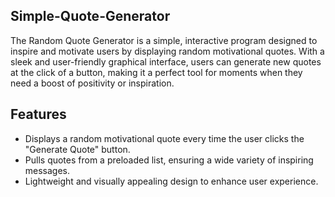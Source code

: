 ## Simple-Quote-Generator

The Random Quote Generator is a simple, interactive program designed to inspire and motivate users by displaying random motivational quotes. With a sleek and user-friendly graphical interface, users can generate new quotes at the click of a button, making it a perfect tool for moments when they need a boost of positivity or inspiration.

## Features

- Displays a random motivational quote every time the user clicks the "Generate Quote" button.
- Pulls quotes from a preloaded list, ensuring a wide variety of inspiring messages.
- Lightweight and visually appealing design to enhance user experience.
